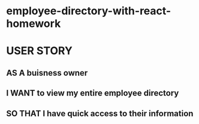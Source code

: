 # employee-directory-with-react-homework
# USER STORY

## AS A buisness owner
## I WANT to view my entire employee directory
## SO THAT I have quick access to their information